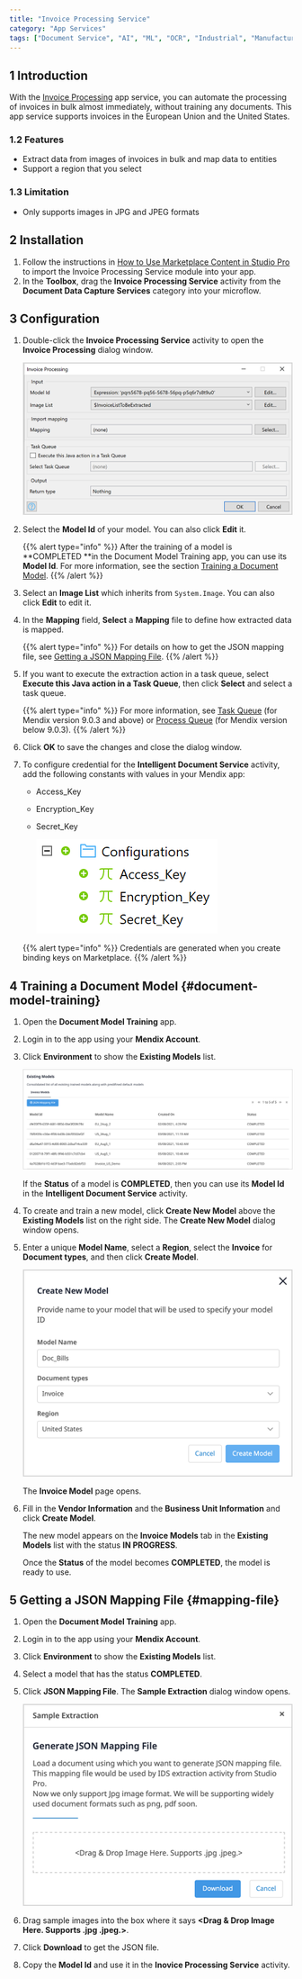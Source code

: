 ```yaml
---
title: "Invoice Processing Service"
category: "App Services"
tags: ["Document Service", "AI", "ML", "OCR", "Industrial", "Manufacturing"]
---
```


## 1 Introduction

With the [Invoice Processing](https://marketplace.mendix.com/link/component/118389) app service, you can automate the processing of invoices in bulk almost immediately, without training any documents. This app service supports invoices in the European Union and the United States.

### 1.2 Features

* Extract data from images of invoices in bulk and map data to entities
* Support a region that you select

### 1.3 Limitation

* Only supports images in JPG and JPEG formats

## 2 Installation

1. Follow the instructions in [How to Use Marketplace Content in Studio Pro](/appstore/general/app-store-content) to import the Invoice Processing Service module into your app.
2. In the **Toolbox**, drag the **Invoice Processing Service** activity from the **Document Data Capture Services** category into your microflow.

## 3 Configuration

1. Double-click the **Invoice Processing Service** activity to open the **Invoice Processing** dialog window. 

    ![Invoice Processing dialog window](attachments/invoice-processing/invoice-processing-dialog-window.png)
    
2. Select the **Model Id** of your model. You can also click **Edit** it.

    {{% alert type="info" %}}
    After the training of a model is **COMPLETED **in the Document Model Training app, you can use its **Model Id**. For more information, see the section [Training a Document Model](#document-model-training). 
    {{% /alert %}}

3. Select an **Image List** which inherits from `System.Image`. You can also click **Edit** to edit it.

4. In the **Mapping** field, **Select** a **Mapping** file to define how extracted data is mapped.

   {{% alert type="info" %}}
   For details on how to get the JSON mapping file, see [Getting a JSON Mapping File](#mapping-file).
   {{% /alert %}}

5. If you want to execute the extraction action in a task queue, select **Execute this Java action in a Task Queue**, then click **Select** and select a task queue.

   {{% alert type="info" %}}
   For more information, see [Task Queue](/refguide/task-queue) (for Mendix version 9.0.3 and above) or [Process Queue](/appstore/modules/process-queue) (for Mendix version below 9.0.3).
   {{% /alert %}}

6. Click **OK** to save the changes and close the dialog window.

7. To configure credential for the **Intelligent Document Service** activity, add the following constants with values in your Mendix app:
   * Access_Key
   * Encryption_Key
   * Secret_Key

     ![Keys under Configurations in a tree view](attachments/invoice-processing/configurations-keys.png)

   {{% alert type="info" %}}
   Credentials are generated when you create binding keys on Marketplace.
   {{% /alert %}}

## 4 Training a Document Model {#document-model-training}

1. Open the **Document Model Training** app.

2. Login in to the app using your **Mendix Account**.

3. Click **Environment** to show the **Existing Models** list.

    ![Existing Models list](attachments/invoice-processing/existing-models-list.png)
    
    If the **Status** of a model is **COMPLETED**, then you can use its **Model Id** in the **Intelligent Document Service** activity.

4. To create and train a new model, click **Create New Model** above the **Existing Models** list on the right side. The **Create New Model** dialog window opens.

5. Enter a unique **Model Name**, select a **Region**, select the **Invoice** for **Document types**, and then click **Create Model**.

    ![Create New Model dialog window](attachments/invoice-processing/create-new-model-dialog-window.png)

    The **Invoice Model** page opens.

6. Fill in the **Vendor Information** and the **Business Unit Information** and click **Create Model**.

     The new model appears on the **Invoice Models** tab in the **Existing Models** list with the status **IN PROGRESS**.

     Once the **Status** of the model becomes **COMPLETED**, the model is ready to use. 

## 5 Getting a JSON Mapping File {#mapping-file} 

1. Open the **Document Model Training** app.

2. Login in to the app using your **Mendix Account**.

3. Click **Environment** to show the **Existing Models** list.

4. Select a model that has the status **COMPLETED**.

5. Click **JSON Mapping File**. The **Sample Extraction** dialog window opens.

    ![Sample Extraction dialog window](attachments/invoice-processing/sample-extraction-dialog-window.png)

6. Drag sample images into the box where it says **<Drag & Drop Image Here. Supports .jpg .jpeg.>**.

7. Click **Download** to get the JSON file. 

8. Copy the **Model Id** and use it in the **Inovice Processing Service** activity.

